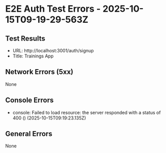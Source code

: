 # E2E Auth Test Errors - 2025-10-15T09-19-29-563Z

## Test Results
- URL: http://localhost:3001/auth/signup
- Title: Trainings App

## Network Errors (5xx)
None

## Console Errors
- console: Failed to load resource: the server responded with a status of 400 () (2025-10-15T09:19:23.135Z)

## General Errors
None
